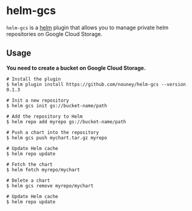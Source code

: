 # helm-gcs

`helm-gcs` is a [helm](https://github.com/kubernetes/helm) plugin that allows you to manage private helm repositories on Google Cloud Storage.

## Usage

**You need to create a bucket on Google Cloud Storage.**

```shell
# Install the plugin
$ helm plugin install https://github.com/nouney/helm-gcs --version 0.1.3

# Init a new repository
$ helm gcs init gs://bucket-name/path

# Add the repository to Helm
$ helm repo add myrepo gs://bucket-name/path

# Push a chart into the repository
$ helm gcs push mychart.tar.gz myrepo

# Update Helm cache
$ helm repo update

# Fetch the chart
$ helm fetch myrepo/mychart

# Delete a chart
$ helm gcs remove myrepo/mychart

# Update Helm cache
$ helm repo update
```
